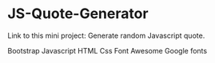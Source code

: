 # JS-Quote-Generator
Link to this mini project: 
Generate random Javascript quote.

Bootstrap
Javascript
HTML
Css
Font Awesome 
Google fonts

